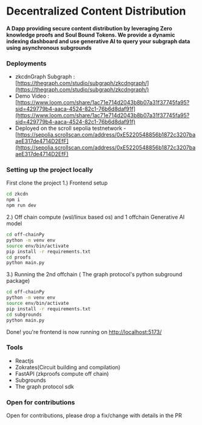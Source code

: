 # Decentralized Content Distribution
#### A Dapp providing secure content distribution by leveraging Zero knowledge proofs and Soul Bound Tokens. We provide a dynamic indexing dashboard and use generative AI to query your subgraph data using asynchronous subgrounds 

### Deployments
- zkcdnGraph Subgraph : [https://thegraph.com/studio/subgraph/zkcdngraph/](https://thegraph.com/studio/subgraph/zkcdngraph/)
- Demo Video : [https://www.loom.com/share/1ac71e714d2043b8b07a31f37745fa95?sid=429779b4-aaca-4524-82c1-76b6d8daf91f](https://www.loom.com/share/1ac71e714d2043b8b07a31f37745fa95?sid=429779b4-aaca-4524-82c1-76b6d8daf91f)
- Deployed on the scroll sepolia testnetwork - [https://sepolia.scrollscan.com/address/0xE5220548856b1872c3207baaeE317de4714D2EfF](https://sepolia.scrollscan.com/address/0xE5220548856b1872c3207baaeE317de4714D2EfF)

### Setting up the project locally

First clone the project
1.) Frontend setup
```sh
cd zkcdn
npm i
npm run dev
```
2.) Off chain compute (wsl/linux based os) and 1 offchain Generative AI model
```sh
cd off-chainPy
python -m venv env
source env/bin/activate
pip install -r requirements.txt
cd proofs
python main.py
```
3.) Running the 2nd offchain ( The graph protocol's python subground package)
```sh
cd off-chainPy
python -m venv env
source env/bin/activate
pip install -r requirements.txt
cd subgrounds
python main.py
```
Done! you're frontend is now running on [http://localhost:5173/](http://localhost:5173/)

### Tools
- Reactjs
- Zokrates(Circuit building and compilation)
- FastAPI (zkproofs compute off chain)
- Subgrounds
- The graph protocol sdk

### Open for contributions
Open for contributions, please drop a fix/change with details in the PR
